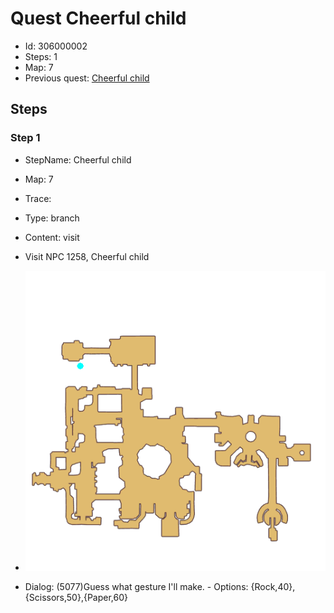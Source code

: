 # Quest Cheerful child

- Id: 306000002
- Steps: 1
- Map: 7
- Previous quest: [Cheerful child](306000001.md)

## Steps

### Step 1
- StepName:  Cheerful child
- Map:  7
- Trace:  
- Type:  branch
- Content:  visit
- Visit NPC 1258, Cheerful child

- ![images/306000002_1.png](images/306000002_1.png)
- Dialog: (5077)Guess what gesture I'll make. - Options: {Rock,40},{Scissors,50},{Paper,60}


